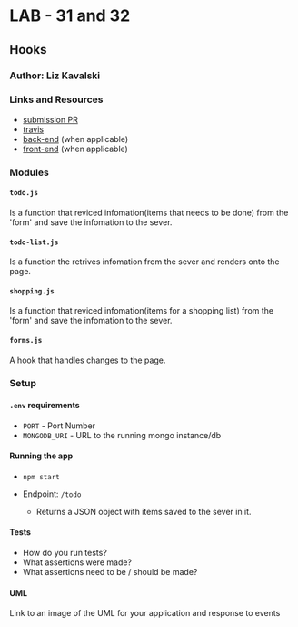 # LAB - 31 and 32

## Hooks

### Author: Liz Kavalski

### Links and Resources

- [submission PR](http://xyz.com)
- [travis](http://xyz.com)
- [back-end](http://xyz.com) (when applicable)
- [front-end](http://xyz.com) (when applicable)

### Modules

#### `todo.js`

Is a function that reviced infomation(items that needs to be done) from the 'form' and save the infomation to the sever.

#### `todo-list.js`

Is a function the retrives infomation from the sever and renders onto the page.

#### `shopping.js`

Is a function that reviced infomation(items for a shopping list) from the 'form' and save the infomation to the sever.

#### `forms.js`

A hook that handles changes to the page.

### Setup

#### `.env` requirements

- `PORT` - Port Number
- `MONGODB_URI` - URL to the running mongo instance/db

#### Running the app

- `npm start`
- Endpoint: `/todo`

  - Returns a JSON object with items saved to the sever in it.

#### Tests

- How do you run tests?
- What assertions were made?
- What assertions need to be / should be made?

#### UML

Link to an image of the UML for your application and response to events
